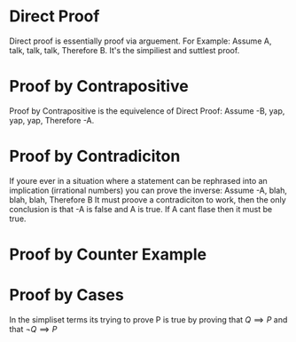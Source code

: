 # Direct Proof
Direct proof is essentially proof via arguement.
For Example: Assume A, talk, talk, talk, Therefore B.
It's the simpiliest and suttlest proof.
# Proof by Contrapositive
Proof by Contrapositive is the equivelence of Direct Proof:
Assume -B, yap, yap, yap, Therefore -A.
# Proof by Contradiciton
If youre ever in a situation where a statement can be rephrased into an implication (irrational numbers) you can prove the inverse:
Assume -A, blah, blah, blah, Therefore B
It must proove a contradiciton to work, then the only conclusion is that -A is false and A is true.
If A cant flase then it must be true.
# Proof by Counter Example

# Proof by Cases
In the simpliset terms its trying to prove P is true by proving that $Q \implies P$ and that $\lnot Q \implies P$